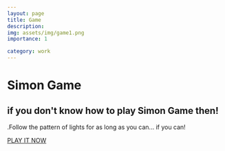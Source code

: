 ```yaml
---
layout: page
title: Game
description: 
img: assets/img/game1.png
importance: 1

category: work
---
```


# Simon Game

## if you don't know how to play Simon Game then!

.Follow the pattern of lights for as long as you can... if you can!

[PLAY IT NOW](https://awwais.me/Game.github.io/)
